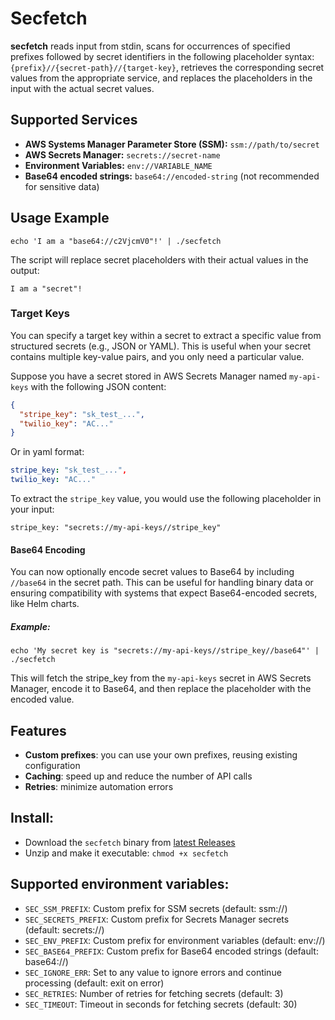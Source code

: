 # Secfetch

**secfetch** reads input from stdin, scans for occurrences of specified prefixes followed by secret identifiers in the following placeholder syntax:
`{prefix}//{secret-path}//{target-key}`, retrieves the corresponding secret values from the appropriate service, and replaces the placeholders in the input with the actual secret values.

## Supported Services

- **AWS Systems Manager Parameter Store (SSM):** `ssm://path/to/secret`
- **AWS Secrets Manager:** `secrets://secret-name`
- **Environment Variables:** `env://VARIABLE_NAME`
- **Base64 encoded strings:** `base64://encoded-string` (not recommended for sensitive data)

## Usage Example

    echo 'I am a "base64://c2VjcmV0"!' | ./secfetch

The script will replace secret placeholders with their actual values in the output:

    I am a "secret"!

### Target Keys

You can specify a target key within a secret to extract a specific value from structured secrets (e.g., JSON or YAML). This is useful when your secret contains multiple key-value pairs, and you only need a particular value.

Suppose you have a secret stored in AWS Secrets Manager named `my-api-keys` with the following JSON content:

```json
{
  "stripe_key": "sk_test_...",
  "twilio_key": "AC..."
}
```

Or in yaml format:

```yaml
stripe_key: "sk_test_...",
twilio_key: "AC..."
```

To extract the `stripe_key` value, you would use the following placeholder in your input:

    stripe_key: "secrets://my-api-keys//stripe_key"

#### Base64 Encoding

You can now optionally encode secret values to Base64 by including `//base64` in the secret path. This can be useful for handling binary data or ensuring compatibility with systems that expect Base64-encoded secrets, like Helm charts.

##### Example:

    echo 'My secret key is "secrets://my-api-keys//stripe_key//base64"' | ./secfetch

This will fetch the stripe_key from the `my-api-keys` secret in AWS Secrets Manager, encode it to Base64, and then replace the placeholder with the encoded value.

## Features

- **Custom prefixes**: you can use your own prefixes, reusing existing configuration
- **Caching**: speed up and reduce the number of API calls
- **Retries**: minimize automation errors

## Install:

- Download the `secfetch` binary from [latest Releases](https://github.com/mikhae1/secfetch/releases)
- Unzip and make it executable: `chmod +x secfetch`

## Supported environment variables:

- `SEC_SSM_PREFIX`: Custom prefix for SSM secrets (default: ssm://)
- `SEC_SECRETS_PREFIX`: Custom prefix for Secrets Manager secrets (default: secrets://)
- `SEC_ENV_PREFIX`: Custom prefix for environment variables (default: env://)
- `SEC_BASE64_PREFIX`: Custom prefix for Base64 encoded strings (default: base64://)
- `SEC_IGNORE_ERR`: Set to any value to ignore errors and continue processing (default: exit on error)
- `SEC_RETRIES`: Number of retries for fetching secrets (default: 3)
- `SEC_TIMEOUT`: Timeout in seconds for fetching secrets (default: 30)
